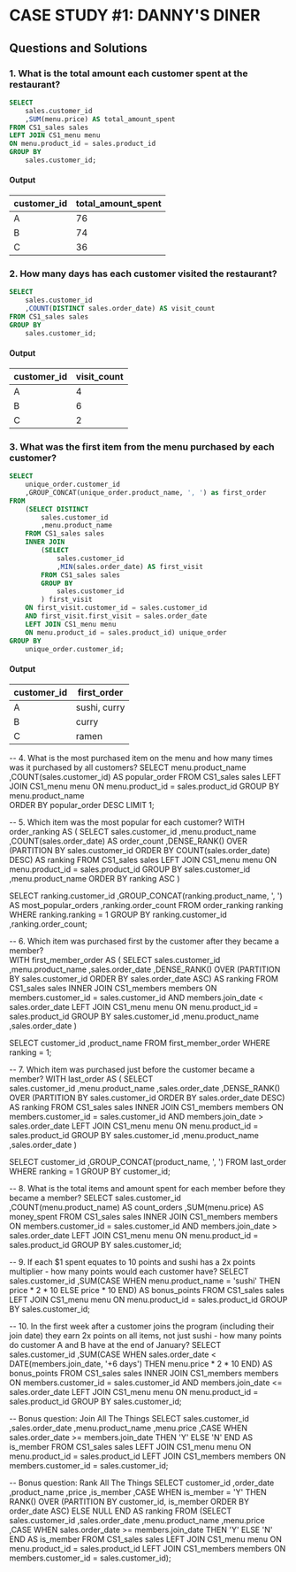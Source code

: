 # CASE STUDY #1: DANNY'S DINER

## Questions and Solutions
### 1. What is the total amount each customer spent at the restaurant?
```SQL
SELECT
	sales.customer_id
	,SUM(menu.price) AS total_amount_spent
FROM CS1_sales sales
LEFT JOIN CS1_menu menu
ON menu.product_id = sales.product_id 
GROUP BY
	sales.customer_id;
```
#### Output
|customer_id|total_amount_spent|
|-----------|------------------|
|A          |                76|
|B          |                74|
|C          |                36|

### 2. How many days has each customer visited the restaurant?
```SQL
SELECT 
	sales.customer_id 
	,COUNT(DISTINCT sales.order_date) AS visit_count
FROM CS1_sales sales
GROUP BY
	sales.customer_id;
```
#### Output
|customer_id|visit_count|
|-----------|-----------|
|A          |          4|
|B          |          6|
|C          |          2|

### 3. What was the first item from the menu purchased by each customer?
```SQL
SELECT
	unique_order.customer_id
	,GROUP_CONCAT(unique_order.product_name, ', ') as first_order
FROM
	(SELECT DISTINCT 
		sales.customer_id 
		,menu.product_name
	FROM CS1_sales sales
	INNER JOIN 
		(SELECT
			sales.customer_id 
			,MIN(sales.order_date) AS first_visit
		FROM CS1_sales sales
		GROUP BY
			sales.customer_id
		) first_visit
	ON first_visit.customer_id = sales.customer_id 
	AND first_visit.first_visit = sales.order_date 
	LEFT JOIN CS1_menu menu
	ON menu.product_id = sales.product_id) unique_order
GROUP BY 
	unique_order.customer_id;
```
#### Output
|customer_id|first_order |
|-----------|------------|
|A          |sushi, curry|
|B          |curry       |
|C          |ramen       |

-- 4. What is the most purchased item on the menu and how many times was it purchased by all customers?
SELECT 
	menu.product_name  
	,COUNT(sales.customer_id) AS popular_order
FROM CS1_sales sales
LEFT JOIN CS1_menu menu
ON menu.product_id = sales.product_id 
GROUP BY
	menu.product_name  
ORDER BY 
	popular_order DESC
LIMIT 1;

-- 5. Which item was the most popular for each customer?
WITH order_ranking AS (
	SELECT 
		sales.customer_id 
		,menu.product_name
		,COUNT(sales.order_date) AS order_count
		,DENSE_RANK() OVER (PARTITION BY sales.customer_id ORDER BY COUNT(sales.order_date) DESC) AS ranking
	FROM CS1_sales sales
	LEFT JOIN CS1_menu menu 
	ON menu.product_id = sales.product_id 
	GROUP BY
		sales.customer_id 
		,menu.product_name
	ORDER BY 
		ranking ASC
)

SELECT 
	ranking.customer_id
	,GROUP_CONCAT(ranking.product_name, ', ') AS most_popular_orders
	,ranking.order_count
FROM order_ranking ranking
WHERE ranking.ranking = 1
GROUP BY 
	ranking.customer_id
	,ranking.order_count;

-- 6. Which item was purchased first by the customer after they became a member?\
WITH first_member_order AS (
	SELECT 
		sales.customer_id 
		,menu.product_name
		,sales.order_date
		,DENSE_RANK() OVER (PARTITION BY sales.customer_id ORDER BY sales.order_date ASC) AS ranking
	FROM CS1_sales sales
	INNER JOIN CS1_members members
	ON members.customer_id = sales.customer_id 
	AND members.join_date < sales.order_date 
	LEFT JOIN CS1_menu menu 
	ON menu.product_id = sales.product_id 
	GROUP BY 
		sales.customer_id 
		,menu.product_name 
		,sales.order_date 
)

SELECT 
	customer_id
	,product_name
FROM first_member_order 
WHERE ranking = 1;

-- 7. Which item was purchased just before the customer became a member?
WITH last_order AS (
	SELECT  
		sales.customer_id 
		,menu.product_name
		,sales.order_date
		,DENSE_RANK() OVER (PARTITION BY sales.customer_id ORDER BY sales.order_date DESC) AS ranking
	FROM CS1_sales sales
	INNER JOIN CS1_members members
	ON members.customer_id = sales.customer_id 
	AND members.join_date > sales.order_date 
	LEFT JOIN CS1_menu menu 
	ON menu.product_id = sales.product_id 
	GROUP BY 
		sales.customer_id 
		,menu.product_name 
		,sales.order_date 
)

SELECT 
	customer_id
	,GROUP_CONCAT(product_name, ', ')
FROM last_order 
WHERE ranking = 1
GROUP BY 
	customer_id;

-- 8. What is the total items and amount spent for each member before they became a member?
SELECT
	sales.customer_id 
	,COUNT(menu.product_name) AS count_orders
	,SUM(menu.price) AS money_spent
FROM CS1_sales sales
INNER JOIN CS1_members members
ON members.customer_id = sales.customer_id 
AND members.join_date > sales.order_date 
LEFT JOIN CS1_menu menu 
ON menu.product_id = sales.product_id 
GROUP BY 
	sales.customer_id;

-- 9.  If each $1 spent equates to 10 points and sushi has a 2x points multiplier - how many points would each customer have?
SELECT
	sales.customer_id 
	,SUM(CASE WHEN menu.product_name = 'sushi' THEN price * 2 * 10 ELSE price * 10 END)  AS bonus_points
FROM CS1_sales sales
LEFT JOIN CS1_menu menu 
ON menu.product_id = sales.product_id 
GROUP BY 
	sales.customer_id;

-- 10. In the first week after a customer joins the program (including their join date) they earn 2x points on all items, not just sushi - how many points do customer A and B have at the end of January?
SELECT
	sales.customer_id
	,SUM(CASE WHEN sales.order_date < DATE(members.join_date, '+6 days') THEN menu.price * 2 * 10 END)  AS bonus_points
FROM CS1_sales sales
INNER JOIN CS1_members members
ON members.customer_id = sales.customer_id 
AND members.join_date <= sales.order_date 
LEFT JOIN CS1_menu menu 
ON menu.product_id = sales.product_id 
GROUP BY 
	sales.customer_id;

-- Bonus question: Join All The Things
SELECT
	sales.customer_id 
	,sales.order_date 
	,menu.product_name 
	,menu.price 
	,CASE WHEN sales.order_date >= members.join_date THEN 'Y' ELSE 'N' END AS is_member
FROM CS1_sales sales
LEFT JOIN CS1_menu menu 
ON menu.product_id = sales.product_id 
LEFT JOIN CS1_members members
ON members.customer_id = sales.customer_id;

-- Bonus question: Rank All The Things
SELECT 
	customer_id
	,order_date
	,product_name
	,price
	,is_member
	,CASE WHEN is_member = 'Y' THEN 
		RANK() OVER (PARTITION BY customer_id, is_member ORDER BY order_date ASC)
		ELSE NULL END AS ranking
FROM 
	(SELECT
		sales.customer_id 
		,sales.order_date 
		,menu.product_name 
		,menu.price 
		,CASE WHEN sales.order_date >= members.join_date THEN 'Y' ELSE 'N' END AS is_member
	FROM CS1_sales sales
	LEFT JOIN CS1_menu menu 
	ON menu.product_id = sales.product_id 
	LEFT JOIN CS1_members members
	ON members.customer_id = sales.customer_id);

